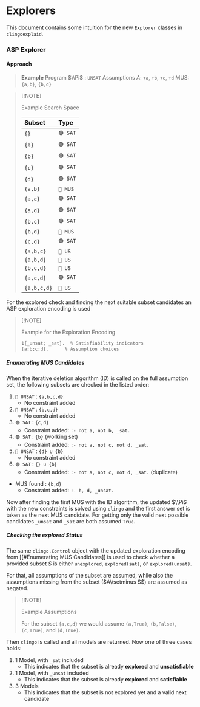 # Explorers

This document contains some intuition for the new `Explorer` classes in
`clingoexplaid`.

### ASP Explorer

#### Approach

> **Example** Program $\\Pi$ : `UNSAT` Assumptions $A$: `+a`, `+b`, `+c`, `+d`
> MUS: `{a,b}`, `{b,d}`

> \[!NOTE\]
>
> Example Search Space
>
> | Subset      | Type     |
> | :---------- | :------- |
> | `{}`        | `🟢 SAT` |
> | `{a}`       | `🟢 SAT` |
> | `{b}`       | `🟢 SAT` |
> | `{c}`       | `🟢 SAT` |
> | `{d}`       | `🟢 SAT` |
> | `{a,b}`     | `🔴 MUS` |
> | `{a,c}`     | `🟢 SAT` |
> | `{a,d}`     | `🟢 SAT` |
> | `{b,c}`     | `🟢 SAT` |
> | `{b,d}`     | `🔴 MUS` |
> | `{c,d}`     | `🟢 SAT` |
> | `{a,b,c}`   | `🔴 US`  |
> | `{a,b,d}`   | `🔴 US`  |
> | `{b,c,d}`   | `🔴 US`  |
> | `{a,c,d}`   | `🟢 SAT` |
> | `{a,b,c,d}` | `🔴 US`  |

For the explored check and finding the next suitable subset candidates an ASP
exploration encoding is used

> \[!NOTE\]
>
> Example for the Exploration Encoding
>
> ```asp
> 1{_unsat; _sat}.  % Satisfiability indicators
> {a;b;c;d}.      % Assumption choices
> ```

##### Enumerating MUS Candidates

When the iterative deletion algorithm (ID) is called on the full assumption
set, the following subsets are checked in the listed order:

1. `🔴 UNSAT` : `{a,b,c,d}`
   - No constraint added
1. `🔴 UNSAT` : `{b,c,d}`
   - No constraint added
1. `🟢 SAT` : `{c,d}`
   - Constraint added: `:- not a, not b, _sat.`
1. `🟢 SAT` : `{b}` (working set)
   - Constraint added: `:- not a, not c, not d, _sat.`
1. `🔴 UNSAT` : `{d} ∪ {b}`
   - No constraint added
1. `🟢 SAT` : `{} ∪ {b}`
   - Constraint added: `:- not a, not c, not d, _sat.` (duplicate)

- MUS found : `{b,d}`
  - Constraint added: `:- b, d, _unsat.`

Now after finding the first MUS with the ID algorithm, the updated $\\Pi$ with
the new constraints is solved using `clingo` and the first answer set is taken
as the next MUS candidate. For getting only the valid next possible candidates
`_unsat` and `_sat` are both assumed `True`.

##### Checking the explored Status

The same `clingo.Control` object with the updated exploration encoding from
\[\[#Enumerating MUS Candidates\]\] is used to check whether a provided subset
$S$ is either `unexplored`, `explored(sat)`, or `explored(unsat)`.

For that, all assumptions of the subset are assumed, while also the assumptions
missing from the subset ($A\\setminus S$) are assumed as negated.

> \[!NOTE\]
>
> Example Assumptions
>
> For the subset `{a,c,d}` we would assume `(a,True)`, `(b,False)`, `(c,True)`,
> and `(d,True)`.

Then `clingo` is called and all models are returned. Now one of three cases
holds:

1. 1 Model, with `_sat` included
   - This indicates that the subset is already **explored** and
     **unsatisfiable**
1. 1 Model, with `_unsat` included
   - This indicates that the subset is already **explored** and **satisfiable**
1. 3 Models
   - This indicates that the subset is not explored yet and a valid next
     candidate
